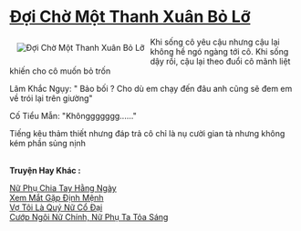 <a href="https://utruyen.com/doi-cho-mot-thanh-xuan-bo-lo/22164/" title="Đợi Chờ Một Thanh Xuân Bỏ Lỡ"><h1>Đợi Chờ Một Thanh Xuân Bỏ Lỡ</h1></a><div style="display:table"><img align="right" style="float: left; padding: 10px;" src="https://utruyen.com/images/story/200x260/doi-cho-mot-thanh-xuan-bo-lo.jpg" alt="Đợi Chờ Một Thanh Xuân Bỏ Lỡ">Khi sống cô yêu cậu nhưng cậu lại không hề ngó ngàng tới cô. Khi sống dậy rồi, cậu lại theo đuổi cô mãnh liệt khiến cho cô muốn bỏ trốn<p></p> Lâm Khắc Ngụy: " Bảo bối ? Cho dù em chạy đến đâu anh cũng sẽ đem em về trói lại trên giường"<p></p> Cố Tiểu Mẫn: "Khônggggggg......"<p></p> Tiếng kêu thảm thiết nhưng đáp trả cô chỉ là nụ cười gian tà nhưng không kém phần sủng nịnh</div><p><br><b>Truyện Hay Khác :</b></p><a href="https://utruyen.com/nu-phu-chia-tay-hang-ngay/19339/" alt="Nữ Phụ Chia Tay Hằng Ngày">Nữ Phụ Chia Tay Hằng Ngày</a><br/><a href="https://truyenngontinhay.wordpress.com/2019/10/03/xem-mat-gap-dinh-menh/" alt="Xem Mắt Gặp Định Mệnh">Xem Mắt Gặp Định Mệnh</a><br/><a href="https://github.com/quanluxury/ngontinhhot/tree/master/truyenhay/19053/" alt="Vợ Tôi Là Quý Nữ Cổ Đại">Vợ Tôi Là Quý Nữ Cổ Đại</a><br/><a href="https://github.com/mlquan/truyenhay/tree/master/truyenhay/25068/" alt="Cướp Ngôi Nữ Chính, Nữ Phụ Ta Tỏa Sáng">Cướp Ngôi Nữ Chính, Nữ Phụ Ta Tỏa Sáng</a><br/>